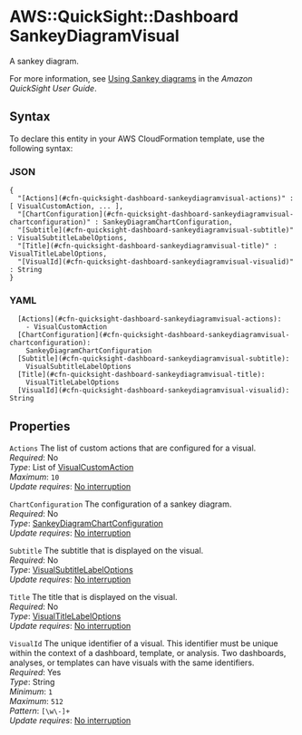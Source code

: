 # AWS::QuickSight::Dashboard SankeyDiagramVisual<a name="aws-properties-quicksight-dashboard-sankeydiagramvisual"></a>

A sankey diagram\.

For more information, see [Using Sankey diagrams](https://docs.aws.amazon.com/quicksight/latest/user/sankey-diagram.html) in the _Amazon QuickSight User Guide_\.

## Syntax<a name="aws-properties-quicksight-dashboard-sankeydiagramvisual-syntax"></a>

To declare this entity in your AWS CloudFormation template, use the following syntax:

### JSON<a name="aws-properties-quicksight-dashboard-sankeydiagramvisual-syntax.json"></a>

```
{
  "[Actions](#cfn-quicksight-dashboard-sankeydiagramvisual-actions)" : [ VisualCustomAction, ... ],
  "[ChartConfiguration](#cfn-quicksight-dashboard-sankeydiagramvisual-chartconfiguration)" : SankeyDiagramChartConfiguration,
  "[Subtitle](#cfn-quicksight-dashboard-sankeydiagramvisual-subtitle)" : VisualSubtitleLabelOptions,
  "[Title](#cfn-quicksight-dashboard-sankeydiagramvisual-title)" : VisualTitleLabelOptions,
  "[VisualId](#cfn-quicksight-dashboard-sankeydiagramvisual-visualid)" : String
}
```

### YAML<a name="aws-properties-quicksight-dashboard-sankeydiagramvisual-syntax.yaml"></a>

```
  [Actions](#cfn-quicksight-dashboard-sankeydiagramvisual-actions):
    - VisualCustomAction
  [ChartConfiguration](#cfn-quicksight-dashboard-sankeydiagramvisual-chartconfiguration):
    SankeyDiagramChartConfiguration
  [Subtitle](#cfn-quicksight-dashboard-sankeydiagramvisual-subtitle):
    VisualSubtitleLabelOptions
  [Title](#cfn-quicksight-dashboard-sankeydiagramvisual-title):
    VisualTitleLabelOptions
  [VisualId](#cfn-quicksight-dashboard-sankeydiagramvisual-visualid): String
```

## Properties<a name="aws-properties-quicksight-dashboard-sankeydiagramvisual-properties"></a>

`Actions` <a name="cfn-quicksight-dashboard-sankeydiagramvisual-actions"></a>
The list of custom actions that are configured for a visual\.  
_Required_: No  
_Type_: List of [VisualCustomAction](aws-properties-quicksight-dashboard-visualcustomaction.md)  
_Maximum_: `10`  
_Update requires_: [No interruption](https://docs.aws.amazon.com/AWSCloudFormation/latest/UserGuide/using-cfn-updating-stacks-update-behaviors.html#update-no-interrupt)

`ChartConfiguration` <a name="cfn-quicksight-dashboard-sankeydiagramvisual-chartconfiguration"></a>
The configuration of a sankey diagram\.  
_Required_: No  
_Type_: [SankeyDiagramChartConfiguration](aws-properties-quicksight-dashboard-sankeydiagramchartconfiguration.md)  
_Update requires_: [No interruption](https://docs.aws.amazon.com/AWSCloudFormation/latest/UserGuide/using-cfn-updating-stacks-update-behaviors.html#update-no-interrupt)

`Subtitle` <a name="cfn-quicksight-dashboard-sankeydiagramvisual-subtitle"></a>
The subtitle that is displayed on the visual\.  
_Required_: No  
_Type_: [VisualSubtitleLabelOptions](aws-properties-quicksight-dashboard-visualsubtitlelabeloptions.md)  
_Update requires_: [No interruption](https://docs.aws.amazon.com/AWSCloudFormation/latest/UserGuide/using-cfn-updating-stacks-update-behaviors.html#update-no-interrupt)

`Title` <a name="cfn-quicksight-dashboard-sankeydiagramvisual-title"></a>
The title that is displayed on the visual\.  
_Required_: No  
_Type_: [VisualTitleLabelOptions](aws-properties-quicksight-dashboard-visualtitlelabeloptions.md)  
_Update requires_: [No interruption](https://docs.aws.amazon.com/AWSCloudFormation/latest/UserGuide/using-cfn-updating-stacks-update-behaviors.html#update-no-interrupt)

`VisualId` <a name="cfn-quicksight-dashboard-sankeydiagramvisual-visualid"></a>
The unique identifier of a visual\. This identifier must be unique within the context of a dashboard, template, or analysis\. Two dashboards, analyses, or templates can have visuals with the same identifiers\.  
_Required_: Yes  
_Type_: String  
_Minimum_: `1`  
_Maximum_: `512`  
_Pattern_: `[\w\-]+`  
_Update requires_: [No interruption](https://docs.aws.amazon.com/AWSCloudFormation/latest/UserGuide/using-cfn-updating-stacks-update-behaviors.html#update-no-interrupt)
